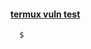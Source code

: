 #### [termux vuln test](https://medium.com/@worldwebcourse/linux-or-termux-inforamtion-gathering-and-vulnerability-analysis-tools-b00cde2abbda)   
```
  $ 

```
